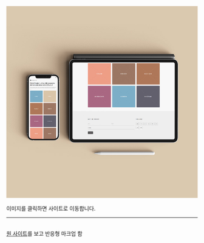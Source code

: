 <a href="https://hyemin-pb.github.io/responsive-phantom/" target="_blank"><img src="./responsive5.jpg" /></a>

이미지를 클릭하면 사이트로 이동합니다.

---

<br>
<a href="https://html5up.net/phantom" target="_blank">원 사이트</a>를 보고 반응형 마크업 함
